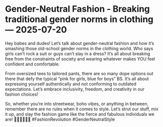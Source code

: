 # Gender-Neutral Fashion - Breaking traditional gender norms in clothing — 2025-07-20

Hey babes and dudes! Let’s talk about gender-neutral fashion and how it’s smashing those old-school gender norms in the clothing world. Who says girls can’t rock a suit or guys can’t slay in a dress? It’s all about breaking free from the constraints of society and wearing whatever makes YOU feel confident and comfortable.

From oversized tees to tailored pants, there are so many dope options out there that defy the typical “pink for girls, blue for boys” BS. It’s all about expressing yourself authentically and not conforming to outdated expectations. Let’s embrace inclusivity, freedom, and creativity in our fashion choices!

So, whether you’re into streetwear, boho vibes, or anything in between, remember there are no rules when it comes to style. Let’s strut our stuff, mix it up, and slay the fashion game like the fierce and fabulous individuals we are! 💁🏽‍♀️🙌🏼💫 #FashionRevolution #GenderNeutralStyle